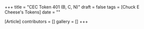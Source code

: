 +++
title = "CEC Token 401 (B, C, N)"
draft = false
tags = [Chuck E Cheese's Tokens]
date = ""

[Article]
contributors = []
gallery = []
+++